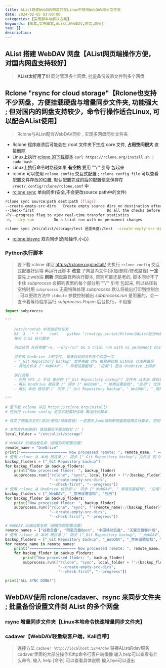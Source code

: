 ```yaml
---
title: AList搭建WebDAV网盘并在Linux中使用WebDAV同步文件夹
date: 2024-02-05 03:00:00
categories: [实用脚本与解决方案]
keywords: [脚本,实用脚本,AList,WebDAV,网盘,同步]
tag: []
description:
---
```

## AList 搭建 WebDAV 网盘【AList网页端操作方便，对国内网盘支持较好】

> **AList太好用了!!!** 同时管理多个网盘, 批量备份设置文件到多个网盘

## Rclone "rsync for cloud storage"【Rclone也支持不少网盘，方便挂载硬盘与增量同步文件夹, 功能强大 ; 但对国内的网盘支持较少，命令行操作适合Linux, 可以配合AList使用】

> Rclone与AList配合WebDAV同步 , 实现多网盘同步文件夹

- Rclone 程序崩溃后可能会在 /root 文件夹下生成 core 文件, **占用空间很大** 直接删除
- Linux上执行 [rclone 的下载脚本](https://rclone.org/install/) ``curl https://rclone.org/install.sh | sudo bash``
- Linux上执行命令时路径如果 **有空格** 要用 ""/'' 引号 包起来
- rclone 可以使用 ``rclone config`` 交互式配置 ; ``rclone config file`` 可以查看配置文件存放的位置, 默认配置完成的后的配置信息保存在 ``/root/.config/rclone/rclone.conf`` 中
- [rclone sync](https://rclone.org/commands/rclone_sync/) 单向同步(安全,不会更改source:path中的文件)

```bash
rclone sync source:path dest:path [flags]
--create-empty-src-dirs   Create empty source dirs on destination after sync
--check-first                                 Do all the checks before starting transfers
-P/--progress flag to view real-time transfer statistics
-n, --dry-run         Do a trial run with no permanent changes

rclone sync /etc/alist/storage/test 迅雷云盘:/test --create-empty-src-dirs --check-first --progress
```

- [rclone bisync](https://rclone.org/commands/rclone_bisync/) 双向同步(危险操作,小心)

### Python执行脚本

> 要下载 rclone 详见 https://rclone.org/install/
> 先执行 ``rclone config`` 交互式配置好远端 再运行此脚本
> **改变** 了网盘内文件(添加/删除/修改路径) **一定** 要先上web端 **刷新** 网盘路径再执行脚本, 否则可能还是老的, 脚本同步不了卡住
> *subprocess* 会把列表里的每个部分用 ""/'' 引号 包起来, 所以路径有空格时用 ``subprocess`` 无需特殊处理
> *subprocess* 默认将输出打印到控制台 ; 可以更改方法中 ``stdout=`` 参数控制输出
> *subprocess.run* 是阻塞的，会一直卡着等待程序运行
> *subprocess.Popen* 后台执行，不阻塞

```python
import subprocess

"""
  
    /etc/crontab 中添加定时任务
    53  3   * * *   root    python "/root/py_script/Rclone与AList配合WebDAV同步.py" >/dev/null 2>&1
    每天 3:53 执行脚本
  
    测试选项 开启参数"-n, --dry-run" Do a trial run with no permanent changes
  
    只更改 OneDrive 上的文件, 每天自动同步到各个网盘一次
    - "_Git Repository backup" 文件夹由 VPS 每星期拉取 GitHub 仓库并备份
    - 其他文件夹 ["_WebDAV", "_常用设置留档", "应用"] 是从 OneDrive 上同步
  
    执行流程
    - 先把 VPS 上 手动 备份的 ["_Git Repository backup"] 文件夹 从本地 根目录'/' 同步到 OneDrive 根目录'/'下
    - 再从 OneDrive 根目录'/' 同步 ["_WebDAV", "_常用设置留档", "应用"] 文件夹 到 本地 根目录'/'下
    - 再从 本地 根目录'/' 同步 ["_Git Repository backup", "_WebDAV", "_常用设置留档", "应用"] 文件夹 到 remote_names 的 "/_同步/" 目录下
  
"""

# 要下载 rclone 详见 https://rclone.org/install/
# 先执行 rclone config 交互式配置好远端 再运行此脚本

# 改变了网盘内文件(添加/删除/修改路径) 一定要先上web端刷新网盘路径再执行脚本, 否则可能还是老的, 脚本同步不了卡住

# 本地文件夹路径( 路径最后不要加斜杠'/' )
local_folder = "/etc/alist/storage"

# WebDAV 云端远程名称（根据你的配置设置）
remote_name = "OneDrive"
print("===================== Now processed remote: ", remote_name, " =====================")
# 使用 rclone 从 本地 根目录'/' 同步 ["_Git Repository backup"] 文件夹 到 OneDrive 根目录'/'下
backup_floders = ["_Git Repository backup"]
for backup_floder in backup_floders:
    print("Now processed floder: ", backup_floder)
    subprocess.run(["rclone", "sync", local_folder + f"/{backup_floder}", f"{remote_name}:/{backup_floder}",
                    "--create-empty-src-dirs",
                    "--check-first", "--progress"])
# 使用 rclone 从 OneDrive 根目录'/' 同步 ["_WebDAV", "_常用设置留档", "应用"] 文件夹 到 本地 根目录'/'下
backup_floders = ["_WebDAV", "_常用设置留档", "应用"]
for backup_floder in backup_floders:
    print("Now processed floder: ", backup_floder)
    subprocess.run(["rclone", "sync", f"{remote_name}:/{backup_floder}", local_folder + f"/{backup_floder}",
                    "--create-empty-src-dirs",
                    "--check-first", "--progress"])

# WebDAV 云端远程名称（根据你的配置设置）
remote_names = ["谷歌云盘", "阿里云盘Open", "中国移动云盘", "天翼云盘客户端", "百度网盘", "迅雷云盘"]  # [, "Yandex网盘"]
# 使用 rclone 从 本地 根目录'/' 同步 ["_Git Repository backup", "_WebDAV", "_常用设置留档", "应用"] 文件夹 到 remote_names 的 "/_同步/" 目录下
backup_floders = ["_Git Repository backup", "_WebDAV", "_常用设置留档", "应用"]
for remote_name in remote_names:
    print("===================== Now processed remote: ", remote_name, " =====================")
    for backup_floder in backup_floders:
        print("Now processed floder: ", backup_floder)
        subprocess.run(["rclone", "sync", local_folder + f"/{backup_floder}", f"{remote_name}:/_同步/{backup_floder}",
                        "--create-empty-src-dirs",
                        "--check-first", "--progress"])

print("ALL SYNC DONE!")
```

## WebDAV使用 rclone/cadaver、rsync 来同步文件夹 ; 批量备份设置文件到 AList 的多个网盘

### rsync 增量同步文件夹【Linux本地命令快速增量同步文件夹】

### cadaver【WebDAV轻量级客户端，Kali自带】

> 连接方法 ``cadaver http://localhost:5244/dav`` 链接AList的dav服务
> cadaver里面的大部分操作和ftp命令行客户端很像
> 输入help可以查看有什么命令, 输入 help [命令] 可以查看具体说明
> 输入bye可以退出

